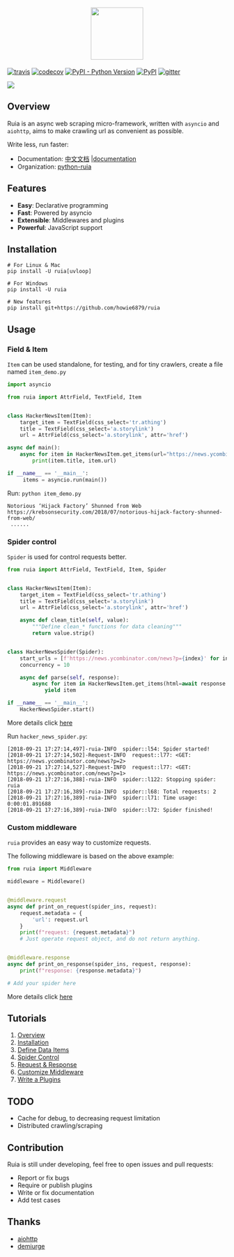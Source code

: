 <h1 align=center>
<img src="https://raw.githubusercontent.com/howie6879/ruia/master/docs/images/logo.png" width='120px' height='120px'>
</h1>

[![travis](https://travis-ci.org/howie6879/ruia.svg?branch=master)](https://travis-ci.org/howie6879/ruia) 
[![codecov](https://codecov.io/gh/howie6879/ruia/branch/master/graph/badge.svg)](https://codecov.io/gh/howie6879/ruia)
[![PyPI - Python Version](https://img.shields.io/pypi/pyversions/ruia.svg)](https://pypi.org/project/ruia/) 
[![PyPI](https://img.shields.io/pypi/v/ruia.svg)](https://pypi.org/project/ruia/) 
[![gitter](https://badges.gitter.im/Join%20Chat.svg)](https://gitter.im/howie6879_ruia/community)

![](https://raw.githubusercontent.com/howie6879/ruia/master/docs/images/ruia_demo.png)

## Overview

Ruia is an async web scraping micro-framework, written with `asyncio` and `aiohttp`, 
aims to make crawling url as convenient as possible.

Write less, run faster:

-   Documentation: [中文文档][doc_cn] |[documentation][doc_en]
-   Organization: [python-ruia][Organization]

## Features

-   **Easy**: Declarative programming
-   **Fast**: Powered by asyncio
-   **Extensible**: Middlewares and plugins
-   **Powerful**: JavaScript support

## Installation

``` shell
# For Linux & Mac
pip install -U ruia[uvloop]

# For Windows
pip install -U ruia

# New features
pip install git+https://github.com/howie6879/ruia
```

## Usage

### Field & Item

`Item` can be used standalone, for testing, and for tiny crawlers, create a file named `item_demo.py`

```python
import asyncio

from ruia import AttrField, TextField, Item


class HackerNewsItem(Item):
    target_item = TextField(css_select='tr.athing')
    title = TextField(css_select='a.storylink')
    url = AttrField(css_select='a.storylink', attr='href')

async def main():
    async for item in HackerNewsItem.get_items(url="https://news.ycombinator.com/"):
        print(item.title, item.url)

if __name__ == '__main__':
     items = asyncio.run(main())
```

Run: `python item_demo.py`

```shell
Notorious ‘Hijack Factory’ Shunned from Web https://krebsonsecurity.com/2018/07/notorious-hijack-factory-shunned-from-web/
 ......
```

### Spider control

`Spider` is used for control requests better.

```python
from ruia import AttrField, TextField, Item, Spider


class HackerNewsItem(Item):
    target_item = TextField(css_select='tr.athing')
    title = TextField(css_select='a.storylink')
    url = AttrField(css_select='a.storylink', attr='href')

    async def clean_title(self, value):
        """Define clean_* functions for data cleaning"""
        return value.strip()


class HackerNewsSpider(Spider):
    start_urls = [f'https://news.ycombinator.com/news?p={index}' for index in range(1, 3)]
    concurrency = 10

    async def parse(self, response):
        async for item in HackerNewsItem.get_items(html=await response.text()):
            yield item

if __name__ == '__main__':
    HackerNewsSpider.start()
```

More details click [here](https://github.com/howie6879/ruia/blob/master/examples/topics_examples/hacker_news_spider.py)

Run `hacker_news_spider.py`:

``` shell
[2018-09-21 17:27:14,497]-ruia-INFO  spider::l54: Spider started!
[2018-09-21 17:27:14,502]-Request-INFO  request::l77: <GET: https://news.ycombinator.com/news?p=2>
[2018-09-21 17:27:14,527]-Request-INFO  request::l77: <GET: https://news.ycombinator.com/news?p=1>
[2018-09-21 17:27:16,388]-ruia-INFO  spider::l122: Stopping spider: ruia
[2018-09-21 17:27:16,389]-ruia-INFO  spider::l68: Total requests: 2
[2018-09-21 17:27:16,389]-ruia-INFO  spider::l71: Time usage: 0:00:01.891688
[2018-09-21 17:27:16,389]-ruia-INFO  spider::l72: Spider finished!
```

### Custom middleware

`ruia` provides an easy way to customize requests.

The following middleware is based on the above example:

```python
from ruia import Middleware

middleware = Middleware()


@middleware.request
async def print_on_request(spider_ins, request):
    request.metadata = {
        'url': request.url
    }
    print(f"request: {request.metadata}")
    # Just operate request object, and do not return anything.


@middleware.response
async def print_on_response(spider_ins, request, response):
    print(f"response: {response.metadata}")

# Add your spider here
```

More details click [here](https://github.com/howie6879/ruia/blob/master/examples/topics_examples/middleware_demo.py)

## Tutorials

1.  [Overview](https://howie6879.github.io/ruia/en/tutorials/overview.html)
2.  [Installation](https://howie6879.github.io/ruia/en/tutorials/installation.html)
3.  [Define Data Items](https://howie6879.github.io/ruia/en/tutorials/item.html)
4.  [Spider Control](https://howie6879.github.io/ruia/en/tutorials/spider.html)
5.  [Request & Response](https://howie6879.github.io/ruia/en/tutorials/request.html)
6.  [Customize Middleware](https://howie6879.github.io/ruia/en/tutorials/middleware.html)
7.  [Write a Plugins](https://howie6879.github.io/ruia/en/tutorials/plugins.html)


## TODO

-   Cache for debug, to decreasing request limitation
-   Distributed crawling/scraping

## Contribution

Ruia is still under developing, feel free to open issues and pull requests:

-   Report or fix bugs
-   Require or publish plugins
-   Write or fix documentation
-   Add test cases

## Thanks

-   [aiohttp](https://github.com/aio-libs/aiohttp/)
-   [demiurge](https://github.com/matiasb/demiurge)

[doc_cn]: https://github.com/howie6879/ruia/blob/master/docs/cn/README.md
[doc_en]: https://docs.python-ruia.org/
[Awesome]: https://github.com/python-ruia/awesome-ruia
[Organization]: https://github.com/python-ruia
